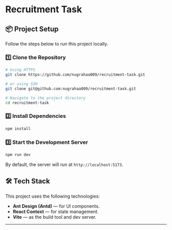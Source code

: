 # Recruitment Task

## 📦 Project Setup

Follow the steps below to run this project locally.

### 1️⃣ Clone the Repository

```bash
# Using HTTPS
git clone https://github.com/nugrahaa009/recruitment-task.git

# or using SSH
git clone git@github.com:nugrahaa009/recruitment-task.git

# Navigate to the project directory
cd recruitment-task
```

### 2️⃣ Install Dependencies

```bash
npm install
```

### 3️⃣ Start the Development Server

```bash
npm run dev
```

By default, the server will run at `http://localhost:5173`.

## 🛠️ Tech Stack

This project uses the following technologies:

- **Ant Design (Antd)** — for UI components.
- **React Context** — for state management.
- **Vite** — as the build tool and dev server.

---